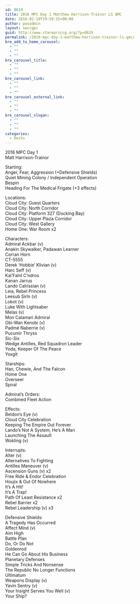 ```yaml
---
id: 8619
title: 2016 MPC Day 1 Matthew Harrison-Trainor LS QMC
date: 2016-02-19T19:59:15+00:00
author: pwsadmin
layout: swccgpc
guid: http://www.starwarsccg.org/?p=8619
permalink: /2016-mpc-day-1-matthew-harrison-trainor-ls-qmc/
bre_add_to_home_carousel:
  - ""
  - ""
  - ""
bre_carousel_title:
  - ""
  - ""
  - ""
bre_carousel_link:
  - ""
  - ""
  - ""
bre_carousel_external_link:
  - ""
  - ""
  - ""
bre_carousel_slogan:
  - ""
  - ""
  - ""
categories:
  - Decks
---
```

2016 MPC Day 1  
Matt Harrison-Trainor

Starting:  
Anger, Fear, Aggression (+Defensive Shields)  
Quiet Mining Colony / Independent Operation  
Bespin  
Heading For The Medical Frigate (+3 effects)

Locations:  
Cloud City: Guest Quarters  
Cloud City: North Corridor  
Cloud City: Platform 327 (Docking Bay)  
Cloud City: Upper Plaza Corridor  
Cloud City: West Gallery  
Home One: War Room x2

Characters:  
Admiral Ackbar (v)  
Anakin Skywalker, Padawan Learner  
Corran Horn  
CT-5555  
Derek &#8216;Hobbie&#8217; Klivian (v)  
Harc Seff (v)  
Kal&#8217;Falnl C&#8217;ndros  
Kanan Jarrus  
Lando Calrissian (v)  
Leia, Rebel Princess  
Leesub Sirln (v)  
Lobot (v)  
Luke With Lightsaber  
Melas (v)  
Mon Calamari Admiral  
Obi-Wan Kenobi (v)  
Padmé Naberrie (v)  
Pucumir Thryss  
Sic-Six  
Wedge Antilles, Red Squadron Leader  
Yoda, Keeper Of The Peace  
Yoxgit

Starships:  
Han, Chewie, And The Falcon  
Home One  
Overseer  
Spiral

Admiral&#8217;s Orders:  
Combined Fleet Action

Effects:  
Beldon&#8217;s Eye (v)  
Cloud City Celebration  
Keeping The Empire Out Forever  
Lando&#8217;s Not A System, He&#8217;s A Man  
Launching The Assault  
Wokling (v)

Interrupts:  
Alter (v)  
Alternatives To Fighting  
Antilles Maneuver (v)  
Ascension Guns (v) x2  
Free Ride & Endor Celebration  
Houjix & Out Of Nowhere  
It&#8217;s A Hit!  
It&#8217;s A Trap!  
Path Of Least Resistance x2  
Rebel Barrier x2  
Rebel Leadership (v) x3

Defensive Shields:  
A Tragedy Has Occurred  
Affect Mind (v)  
Aim High  
Battle Plan  
Do, Or Do Not  
Goldenrod  
He Can Go About His Business  
Planetary Defenses  
Simple Tricks And Nonsense  
The Republic No Longer Functions  
Ultimatum  
Weapons Display (v)  
Yavin Sentry (v)  
Your Insight Serves You Well (v)  
Your Ship?